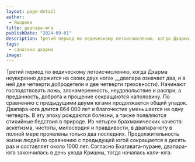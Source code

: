 ```yaml
---
layout: page-detail
author:
 - Яшодеви
title: двапара-юга
publishDate: "2024-09-01"
description: Третий период по ведическому летоисчислению, когда Дхарма неуверенно держится на своих двух ногах двапара означает два, и в ней две четверти добродетели и две четверти греховности). Начинают господствовать ложь, злонамеренность, неудовольствие и распри, а преданность, доброта и прощение сокращаются наполовину. По сравнению с предыдущими двумя югами продолжается общий упадок. Двапара-юга длится 864 000 лет и благочестие уменьшается на одну четверть. В эту эпоху рождаются болезни, а также появляются стихийные бедствия в природе. Из четырех брахманических качеств аскетизма, чистоты, милосердия и правдивости, в двапара-югу в полной мере проявлены только два последних. Продолжительность жизни людей по сравнению с предыдущей югой сокращается в десять раз и составляет около 1000 лет. Согласно Бхагавата-пуране, двапара-юга закончилась в день ухода Кришны, тогда началась кали-юга.
tags:
 - санатана дхарма
image: 
---
```


Третий период по ведическому летоисчислению, когда Дхарма неуверенно держится на своих двух ногах __двапара означает два, и в ней две четверти добродетели и две четверти греховности). Начинают господствовать ложь, злонамеренность, неудовольствие и распри, а преданность, доброта и прощение сокращаются наполовину. По сравнению с предыдущими двумя югами продолжается общий упадок. Двапара-юга длится 864 000 лет и благочестие уменьшается на одну четверть. В эту эпоху рождаются болезни, а также появляются стихийные бедствия в природе. Из четырех брахманических качеств: аскетизма, чистоты, милосердия и правдивости, в двапара-югу в полной мере проявлены только два последних. Продолжительность жизни людей по сравнению с предыдущей югой сокращается в десять раз и составляет около 1000 лет. Согласно Бхагавата-пуране, двапара-юга закончилась в день ухода Кришны, тогда началась кали-юга.

